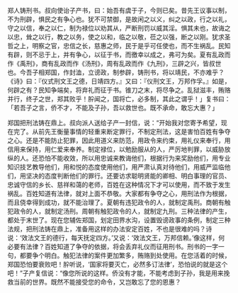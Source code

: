 郑人铸刑书。叔向使诒子产书，曰：始吾有虞于子，今则已矣。昔先王议事以制，不为刑辟，惧民之有争心也。犹不可禁御，是故闲之以义，纠之以政，行之以礼，守之以信，奉之以仁，制为禄位以劝其从，严断刑罚以威其淫。惧其未也，故诲之以忠，耸之以行，教之以务，使之以和，临之以敬，莅之以强，断之以刚。犹求圣哲之上，明察之官，忠信之长，慈惠之师，民于是乎可任使也，而不生祸乱。民知有辟，则不忌于上，并有争心，以征于书，而徼幸以成之，弗可为矣。夏有乱政而作《禹刑》，商有乱政而作《汤刑》，周有乱政而作《九刑》，三辟之兴，皆叔世也。今吾子相郑国，作封洫，立谤政，制参辟，铸刑书，将以靖民，不亦难乎？《诗》曰：『仪式刑文王之德，日靖四方。』又曰：『仪刑文王，万邦作孚。』如是，何辟之有？民知争端矣，将弃礼而征于书。锥刀之末，将尽争之。乱狱滋丰，贿赂并行，终子之世，郑其败乎！肸闻之，国将亡，必多制，其此之谓乎！」复书曰：「若吾子之言，侨不才，不能及子孙，吾以救世也。既不承命，敢忘大惠？」

郑国把刑法铸在鼎上。叔向派人送给子产一封信，说：“开始我对您寄予希望，现在完了。从前先王衡量事情的轻重来断定罪行，不制定刑法，这是害怕百姓有争夺之心。还是不能防止犯罪，因此用道义来防范，用政令来约束，用礼仪来奉行，用信用来保持，用仁爱来奉养。制定禄位，以勉励服从的人，严厉地判罪，以威胁放纵的人。还恐怕不能收效，所以用忠诚来教诲他们，根据行为来奖励他们，用专业知识技艺教导他们，用和悦的态度使用他们，用严肃认真对待他们，用威严监临他们，用坚决的态度判断他们的罪行。还要访求聪明贤能的卿相、明白事理的官员、忠诚守信的乡长、慈祥和蔼的老师，百姓在这种情况下才可以使用，而不致于发生祸乱。百姓知道有法律，就对上面不恭敬。大家都有争夺之心，用刑法作为根据，而且侥幸得到成功，就不能治理了。夏朝有违犯政令的人，就制定禹刑。商朝有触犯政令的人，就制定汤刑。周朝有触犯政令的人，就制定九刑。三种法律的产生，都处于末世了。现在您辅佐郑国，划定田界水沟，设置毁谤政事的条例，制定三种法规，把刑法铸在鼎上，准备用这样的办法安定百姓，不也是很难的吗？诗说：‘效法文王的德行，每天抚定四方。’又说：‘效法文王，万邦信赖。’像这样，何必要有法律？百姓知道了争夺的依据，将会丢弃礼仪而征用刑书。刑书的一字一句，都要争个明白。触犯法律的案件更加繁多，贿赂到处使用。在您活着的时候，郑国恐怕要衰败吧！肸听说，‘国家将要灭亡，必然多订法律’，恐怕说的就是这个吧！”子产复信说：“像您所说的这样。侨没有才能，不能考虑到子孙，我是用来挽救当前的世界。既然不能接受您的命令，又岂敢忘了您的恩惠？
